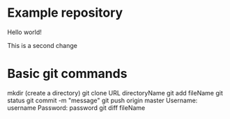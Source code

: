 # Example repository
Hello world!

This is a second change
# Basic git commands
mkdir (create a directory)
git clone URL directoryName
git add fileName
git status
git commit -m "message"
git push origin master
Username: username
Password: password
git diff fileName